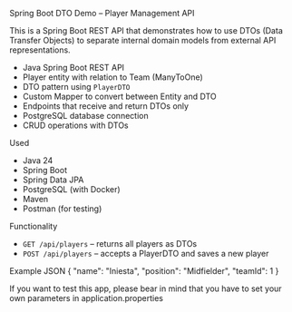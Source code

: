 Spring Boot DTO Demo – Player Management API

This is a Spring Boot REST API that demonstrates how to use DTOs (Data Transfer Objects) to separate internal domain models from external API representations.

- Java Spring Boot REST API
- Player entity with relation to Team (ManyToOne)
- DTO pattern using `PlayerDTO`
- Custom Mapper to convert between Entity and DTO
- Endpoints that receive and return DTOs only
- PostgreSQL database connection
- CRUD operations with DTOs

 Used

- Java 24
- Spring Boot
- Spring Data JPA
- PostgreSQL (with Docker)
- Maven
- Postman (for testing)

Functionality

- `GET /api/players` – returns all players as DTOs
- `POST /api/players` – accepts a PlayerDTO and saves a new player

Example JSON
{
  "name": "Iniesta",
  "position": "Midfielder",
  "teamId": 1
}

If you want to test this app, please bear in mind that you have to set your own parameters in application.properties
